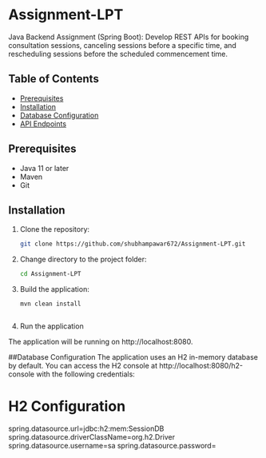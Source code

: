 # Assignment-LPT
Java Backend Assignment (Spring Boot): Develop REST APIs for booking consultation sessions, canceling sessions before a specific time, and rescheduling sessions before the scheduled commencement time.

## Table of Contents

- [Prerequisites](#prerequisites)
- [Installation](#installation)
- [Database Configuration](#database-configuration)
- [API Endpoints](#api-endpoints)

## Prerequisites

- Java 11 or later
- Maven
- Git

## Installation

1. Clone the repository:

   ```bash
   git clone https://github.com/shubhampawar672/Assignment-LPT.git
   
2. Change directory to the project folder:

   ```bash
   cd Assignment-LPT


3. Build the application:

   ```bash
   mvn clean install



4. Run the application



The application will be running on http://localhost:8080.





##Database Configuration
The application uses an H2 in-memory database by default. You can access the H2 console at http://localhost:8080/h2-console with the following credentials:

# H2 Configuration
spring.datasource.url=jdbc:h2:mem:SessionDB
spring.datasource.driverClassName=org.h2.Driver
spring.datasource.username=sa
spring.datasource.password=


   
